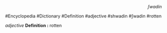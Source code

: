 
<div align="right"><i>ʃwadin</i></div>

#Encyclopedia #Dictionary #Definition #adjective #shwadin #ʃwadin #rotten

*adjective*
**Definition :** rotten